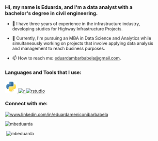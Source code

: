 ###  Hi, my name is Eduarda, and I'm a data analyst with a bachelor's degree in civil engineering. 

- 🔭 I have three years of experience in the infrastructure industry, developing studies for Highway Infrastructure Projects.

- 🌱 Currently, I'm pursuing an MBA in Data Science and Analytics while simultaneously working on projects that involve applying data analysis and management to reach business purposes.

<!--👯 I’m looking to collaborate on ...-->
<!--- 🤔 I’m looking for help with ...-->
<!---- 💬 Ask me about ...-->
- 📫 How to reach me: eduardambarbabela@gmail.com.
<!----- 😄 Pronouns: ...-->
<!--- ⚡ Fun fact: ...-->



<h3 align="left">Languages and Tools that I use:</h3>
<p align="left"> <a href="https://www.python.org" target="_blank"> <img src="https://raw.githubusercontent.com/devicons/devicon/master/icons/python/python-original.svg" alt="python" width="40" height="40"/> </a> 
<a href="https://www.r-project.org" target="_blank"> <img src="https://cdn.jsdelivr.net/gh/devicons/devicon/icons/r/r-original.svg" alt="r" width="40" height="40"/> </a> 
<a href="https://www.rstudio.com/"> <img src="https://cdn.jsdelivr.net/gh/devicons/devicon/icons/rstudio/rstudio-original.svg" alt="rstudio" width="40" height="40"/> </a>

  
  
<h3 align="left">Connect with me:</h3>
<p align="left">
<a href="https://linkedin.com/in/eduardameniconibarbabela" target="blank"><img align="center" src="https://raw.githubusercontent.com/rahuldkjain/github-profile-readme-generator/master/src/images/icons/Social/linked-in-alt.svg" alt="www.linkedin.com/in/eduardameniconibarbabela" height="20" width="20" /></a>
</p>

<p align="left"> <img src="https://komarev.com/ghpvc/?username=mbeduarda&label=Profile%20views&color=0e75b6&style=flat" alt="mbeduarda" /> </p>

<p>&nbsp;<img align="center" src="https://github-readme-stats.vercel.app/api?username=mbeduarda&show_icons=true&locale=en" alt="mbeduarda" /></p>
